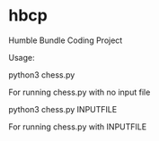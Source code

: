 # hbcp
Humble Bundle Coding Project

Usage:


python3 chess.py

For running chess.py with no input file

python3 chess.py INPUTFILE

For running chess.py with INPUTFILE
